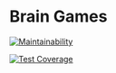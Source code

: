 # Brain Games

[![Maintainability](https://api.codeclimate.com/v1/badges/858a6f1ee8df0ba0e22e/maintainability)](https://codeclimate.com/github/wrodzko/frontend-project-lvl1/maintainability)

[![Test Coverage](https://api.codeclimate.com/v1/badges/858a6f1ee8df0ba0e22e/test_coverage)](https://codeclimate.com/github/wrodzko/frontend-project-lvl1/test_coverage)